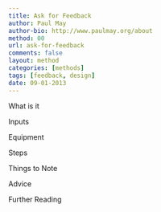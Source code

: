 ```yaml
---
title: Ask for Feedback 
author: Paul May
author-bio: http://www.paulmay.org/about
method: 00
url: ask-for-feedback
comments: false
layout: method
categories: [methods]
tags: [feedback, design]
date: 09-01-2013
---
```

What is it

Inputs

Equipment

Steps

Things to Note

Advice

Further Reading



